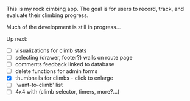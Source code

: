 This is my rock cimbing app.
The goal is for users to record, track, and evaluate their climbing progress.

Much of the development is still in progress...

Up next:

- [ ] visualizations for climb stats
- [ ] selecting (drawer, footer?) walls on route page
- [ ] comments feedback linked to database
- [ ] delete functions for admin forms
- [x] thumbnails for climbs - click to enlarge
- [ ] 'want-to-climb' list
- [ ] 4x4 with (climb selector, timers, more?...)
